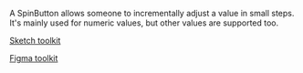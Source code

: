 A SpinButton allows someone to incrementally adjust a value in small steps. It's mainly used for numeric values, but other values are supported too.

[Sketch toolkit]()

[Figma toolkit]()
